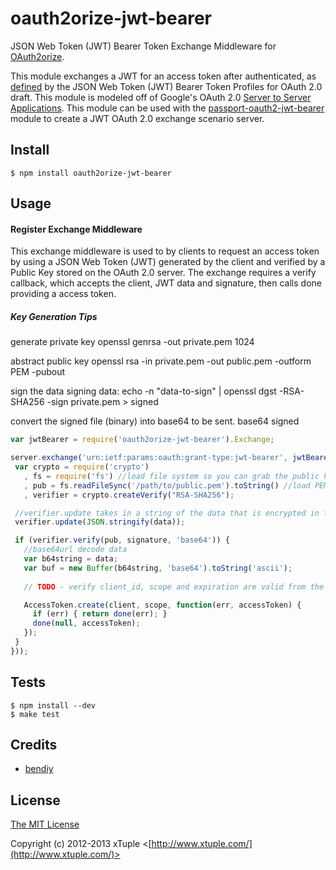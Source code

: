 oauth2orize-jwt-bearer
======================

JSON Web Token (JWT) Bearer Token Exchange Middleware for [OAuth2orize](https://github.com/jaredhanson/oauth2orize).

This module exchanges a JWT for an access token after authenticated, as [defined](http://tools.ietf.org/html/draft-jones-oauth-jwt-bearer-01#section-2.1) by the JSON Web Token (JWT) Bearer Token Profiles for OAuth 2.0 draft.  This module is modeled off of Google's OAuth 2.0 [Server to Server Applications](https://developers.google.com/accounts/docs/OAuth2ServiceAccount).  This module can be used with the [passport-oauth2-jwt-bearer](https://github.com/xtuple/passport-oauth2-jwt-bearer) module to create a JWT OAuth 2.0 exchange scenario server.

## Install

    $ npm install oauth2orize-jwt-bearer

## Usage

#### Register Exchange Middleware

This exchange middleware is used to by clients to request an access token by using a JSON Web Token (JWT) generated by the client and verified by a Public Key stored on the OAuth 2.0 server.  The exchange requires a verify callback, which accepts the client, JWT data and signature, then calls done providing a access token. 

##### Key Generation Tips
generate private key
openssl genrsa -out private.pem 1024 

abstract public key
openssl rsa -in private.pem -out public.pem -outform PEM -pubout 

sign the data
signing data: echo -n "data-to-sign" | openssl dgst -RSA-SHA256 -sign private.pem > signed 

convert the signed file (binary) into base64 to be sent.
base64 signed

```javascript
var jwtBearer = require('oauth2orize-jwt-bearer').Exchange;

server.exchange('urn:ietf:params:oauth:grant-type:jwt-bearer', jwtBearer(function(client, data, signature, done) {
 var crypto = require('crypto')
   , fs = require('fs') //load file system so you can grab the public key to read.
   , pub = fs.readFileSync('/path/to/public.pem').toString() //load PEM format public key as string, should be clients public key
   , verifier = crypto.createVerify("RSA-SHA256");

 //verifier.update takes in a string of the data that is encrypted in the signature  
 verifier.update(JSON.stringify(data));

 if (verifier.verify(pub, signature, 'base64')) {
   //base64url decode data 
   var b64string = data;
   var buf = new Buffer(b64string, 'base64').toString('ascii');
 
   // TODO - verify client_id, scope and expiration are valid from the buf variable above

   AccessToken.create(client, scope, function(err, accessToken) {
     if (err) { return done(err); }
     done(null, accessToken);
   });
 }
}));
```

## Tests

    $ npm install --dev
    $ make test

## Credits

  - [bendiy](http://github.com/bendiy)

## License

[The MIT License](http://opensource.org/licenses/MIT)

Copyright (c) 2012-2013 xTuple <[http://www.xtuple.com/](http://www.xtuple.com/)>
